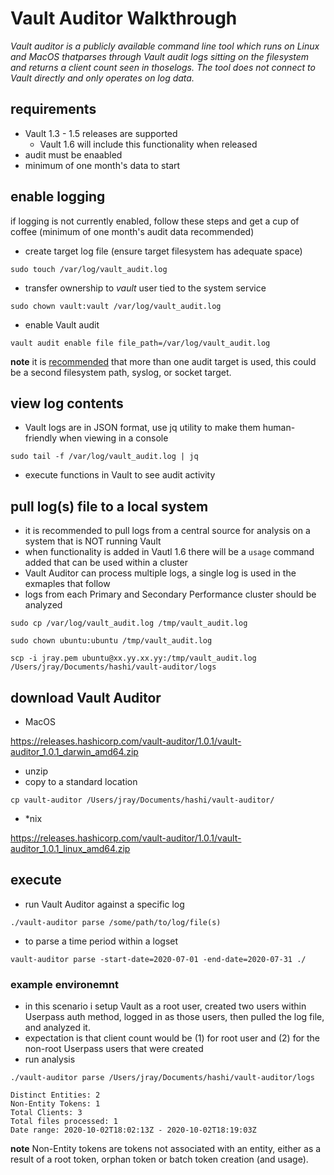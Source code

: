 # Vault Auditor Walkthrough

_Vault auditor is a publicly available command line tool which runs on Linux and MacOS thatparses through Vault audit logs sitting on the filesystem and returns a client count seen in thoselogs. The tool does not connect to Vault directly and only operates on log data._

## requirements

- Vault 1.3 - 1.5 releases are supported
  - Vault 1.6 will include this functionality when released
- audit must be enaabled
- minimum of one month's data to start

## enable logging

if logging is not currently enabled, follow these steps and get a cup of coffee (minimum of one month's audit data recommended)

- create target log file (ensure target filesystem has adequate space)

`sudo touch /var/log/vault_audit.log`

- transfer ownership to _vault_ user tied to the system service

`sudo chown vault:vault /var/log/vault_audit.log`


- enable Vault audit

`vault audit enable file file_path=/var/log/vault_audit.log`

**note** it is [recommended](https://www.vaultproject.io/docs/audit) that more than one audit target is used, this could be a second filesystem path, syslog, or socket target.

## view log contents

- Vault logs are in JSON format, use jq utility to make them human-friendly when viewing in a console

`sudo tail -f /var/log/vault_audit.log | jq`

- execute functions in Vault to see audit activity

## pull log(s) file to a local system

- it is recommended to pull logs from a central source for analysis on a system that is NOT running Vault
- when functionality is added in Vautl 1.6 there will be a `usage` command added that can be used within a cluster
- Vault Auditor can process multiple logs, a single log is used in the exmaples that follow
- logs from each Primary and Secondary Performance cluster should be analyzed

`sudo cp /var/log/vault_audit.log /tmp/vault_audit.log`

`sudo chown ubuntu:ubuntu /tmp/vault_audit.log`

`scp -i jray.pem ubuntu@xx.yy.xx.yy:/tmp/vault_audit.log /Users/jray/Documents/hashi/vault-auditor/logs`

## download Vault Auditor

- MacOS

https://releases.hashicorp.com/vault-auditor/1.0.1/vault-auditor_1.0.1_darwin_amd64.zip

- unzip
- copy to a standard location

`cp vault-auditor /Users/jray/Documents/hashi/vault-auditor/`

- *nix

https://releases.hashicorp.com/vault-auditor/1.0.1/vault-auditor_1.0.1_linux_amd64.zip

## execute

- run Vault Auditor against a specific log

`./vault-auditor parse /some/path/to/log/file(s)`

- to parse a time period within a logset

`vault-auditor parse -start-date=2020-07-01 -end-date=2020-07-31 ./`

### example environemnt

- in this scenario i setup Vault as a root user, created two users within Userpass auth method, logged in as those users, then pulled the log file, and analyzed it.
- expectation is that client count would be (1) for root user and (2) for the non-root Userpass users that were created
- run analysis

`./vault-auditor parse /Users/jray/Documents/hashi/vault-auditor/logs`


```
Distinct Entities: 2
Non-Entity Tokens: 1
Total Clients: 3
Total files processed: 1
Date range: 2020-10-02T18:02:13Z - 2020-10-02T18:19:03Z
```

**note** Non-Entity tokens are tokens not associated with an entity, either as a result of a root token, orphan token or batch token creation (and usage).
